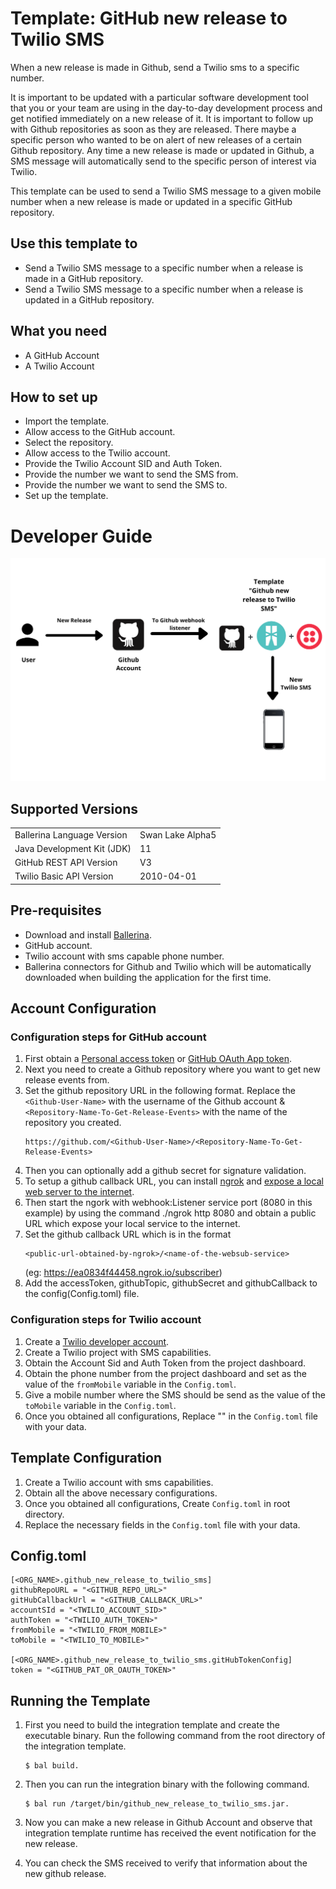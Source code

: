 # Template: GitHub new release to Twilio SMS
When a new release is made in Github, send a Twilio sms to a specific number.

It is important to be updated with a particular software development tool that you or your team are using in the day-to-day development process and get notified immediately on a new release of it. It is important to follow up with Github repositories as soon as they are released. There maybe a specific person who wanted to be on alert of new releases of a certain Github repository. Any time a new release is made or updated in Github, a SMS message will automatically send to the specific person of interest via Twilio. 

This template can be used to send a Twilio SMS message to a given mobile number when a new release is made or updated in a specific GitHub repository.

## Use this template to
- Send a Twilio SMS message to a specific number when a release is made in a GitHub repository.
- Send a Twilio SMS message to a specific number when a release is updated in a GitHub repository.

## What you need
- A GitHub Account
- A Twilio Account

## How to set up
- Import the template.
- Allow access to the GitHub account.
- Select the repository.
- Allow access to the Twilio account.
- Provide the Twilio Account SID and Auth Token.
- Provide the number we want to send the SMS from.
- Provide the number we want to send the SMS to.
- Set up the template. 

# Developer Guide
<p align="center">
<img src="./docs/images/template_flow.png?raw=true" alt="Github-Google Sheet Integration template overview"/>
</p>

## Supported Versions
<table>
  <tr>
   <td>Ballerina Language Version
   </td>
   <td>Swan Lake Alpha5
   </td>
  </tr>
  <tr>
   <td>Java Development Kit (JDK)
   </td>
   <td>11
   </td>
  </tr>
  <tr>
   <td>GitHub REST API Version
   </td>
   <td>V3
   </td>
  </tr>
  <tr>
   <td>Twilio Basic API Version
   </td>
   <td>2010-04-01 
   </td>
  </tr>
</table>

## Pre-requisites
* Download and install [Ballerina](https://ballerinalang.org/downloads/).
* GitHub account.
* Twilio account with sms capable phone number.
* Ballerina connectors for Github and Twilio which will be automatically downloaded when building the application for the first time.


## Account Configuration
### Configuration steps for GitHub account
1. First obtain a [Personal access token](https://docs.github.com/en/github/authenticating-to-github/creating-a-personal-access-token) or [GitHub OAuth App token](https://docs.github.com/en/developers/apps/creating-an-oauth-app).
2. Next you need to create a Github repository where you want to get new release events from.
3. Set the github repository URL in the following format. Replace the `<Github-User-Name>` with the username of the Github account &
`<Repository-Name-To-Get-Release-Events>` with the name of the repository you created.
    ```
    https://github.com/<Github-User-Name>/<Repository-Name-To-Get-Release-Events>
    ```
4. Then you can optionally add a github secret for signature validation.
5. To setup a github callback URL, you can install [ngrok](https://ngrok.com/download) and [expose a local web server to 
the internet](https://ngrok.com/docs).
6. Then start the ngork with webhook:Listener service port (8080 in this example) by using the command ./ngrok http 8080 
and obtain a public URL which expose your local service to the internet.
7. Set the github callback URL which is in the format 
    ```
    <public-url-obtained-by-ngrok>/<name-of-the-websub-service>
    ```
    (eg: https://ea0834f44458.ngrok.io/subscriber)
8. Add the accessToken, githubTopic, githubSecret and githubCallback to the config(Config.toml) file.

### Configuration steps for Twilio account

1. Create a [Twilio developer account](https://www.twilio.com/). 
2. Create a Twilio project with SMS capabilities.
3. Obtain the Account Sid and Auth Token from the project dashboard.
4. Obtain the phone number from the project dashboard and set as the value of the `fromMobile` variable in the `Config.toml`.
5. Give a mobile number where the SMS should be send as the value of the `toMobile` variable in the `Config.toml`.
6. Once you obtained all configurations, Replace "" in the `Config.toml` file with your data.

## Template Configuration
1. Create a Twilio account with sms capabilities.
2. Obtain all the above necessary configurations.
3. Once you obtained all configurations, Create `Config.toml` in root directory.
4. Replace the necessary fields in the `Config.toml` file with your data.

## Config.toml 
```
[<ORG_NAME>.github_new_release_to_twilio_sms]
githubRepoURL = "<GITHUB_REPO_URL>"
gitHubCallbackUrl = "<GITHUB_CALLBACK_URL>"
accountSId = "<TWILIO_ACCOUNT_SID>"
authToken = "<TWILIO_AUTH_TOKEN>"
fromMobile = "<TWILIO_FROM_MOBILE>"
toMobile = "<TWILIO_TO_MOBILE>"

[<ORG_NAME>.github_new_release_to_twilio_sms.gitHubTokenConfig]
token = "<GITHUB_PAT_OR_OAUTH_TOKEN>"
```

## Running the Template
1. First you need to build the integration template and create the executable binary. Run the following command from the 
root directory of the integration template. 
    ```
    $ bal build. 
    ```

2. Then you can run the integration binary with the following command. 
    ```
    $ bal run /target/bin/github_new_release_to_twilio_sms.jar. 
    ```

3. Now you can make a new release in Github Account and observe that integration template runtime has received the event 
notification for the new release.

4. You can check the SMS received to verify that information about the new github release. 

